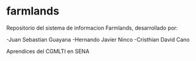 # farmlands
Repositorio del sistema de informacion Farmlands, desarrollado por:

-Juan Sebastian Guayana
-Hernando Javier Ninco
-Cristhian David Cano

Aprendices del CGMLTI en SENA
